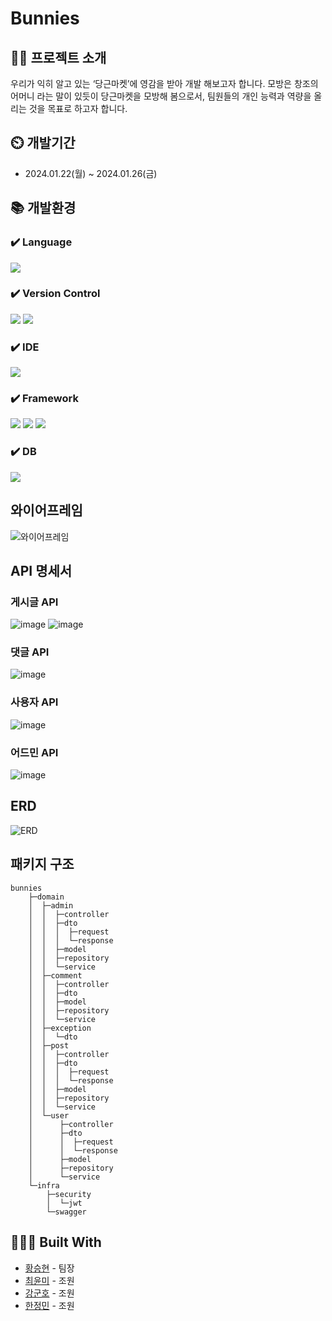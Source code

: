 # Bunnies

## 👨‍🏫 프로젝트 소개

우리가 익히 알고 있는 ‘당근마켓’에 영감을 받아 개발 해보고자 합니다.
모방은 창조의 어머니 라는 말이 있듯이 당근마켓을 모방해 봄으로서, 팀원들의 개인 능력과 역량을 올리는 것을 목표로 하고자 합니다.

## ⏲️ 개발기간
- 2024.01.22(월) ~ 2024.01.26(금)

## 📚️ 개발환경

### ✔️ Language
<img src="https://img.shields.io/badge/kotlin-7F52FF?style=for-the-badge&logo=kotlin&logoColor=white">

### ✔️ Version Control
<img src="https://img.shields.io/badge/git-F05032?style=for-the-badge&logo=git&logoColor=white"> <img src="https://img.shields.io/badge/github-181717?style=for-the-badge&logo=github&logoColor=white">

### ✔️ IDE
<img src="https://img.shields.io/badge/intellij idea-000000?style=for-the-badge&logo=intellijidea&logoColor=white">

### ✔️ Framework
<img src="https://img.shields.io/badge/spring-6DB33F?style=for-the-badge&logo=spring&logoColor=white"> <img src="https://img.shields.io/badge/springboot-6DB33F?style=for-the-badge&logo=springboot&logoColor=white"> <img src="https://img.shields.io/badge/spring security-6DB33F?style=for-the-badge&logo=springsecurity&logoColor=white">

### ✔️ DB
<img src="https://img.shields.io/badge/supabase-3FCF8E?style=for-the-badge&logo=supabase&logoColor=white">

## 와이어프레임

![와이어프레임](https://velog.velcdn.com/images/xlddy02/post/f9e9cea7-b747-4e26-b4f6-0f6f2090b3d1/image.png)

## API 명세서

### 게시글 API
![image](https://github.com/HwangSeungHyeon/bunnies/assets/149580488/46663ef1-1694-4837-a783-cc5585f31328)
![image](https://github.com/HwangSeungHyeon/bunnies/assets/149580488/3c4ef8e4-5624-4e68-a038-aa9c85ef9a46)

### 댓글 API
![image](https://github.com/HwangSeungHyeon/bunnies/assets/57141923/051d5fbf-85cf-4481-ae4e-524b5077f49d)

### 사용자 API
![image](https://github.com/HwangSeungHyeon/bunnies/assets/57141923/641a47e1-c6af-4245-82aa-9b485ef0a2de)

### 어드민 API
![image](https://velog.velcdn.com/images/xlddy02/post/8723fd23-1a93-4303-bf83-697047d39151/image.png)

## ERD

![ERD](https://velog.velcdn.com/images/xlddy02/post/b677b9e7-9dbf-4ea0-96d9-fa5d75e54e4d/image.png)

## 패키지 구조

```
bunnies
    ├─domain
    │  ├─admin
    │  │  ├─controller
    │  │  ├─dto
    │  │  │  ├─request
    │  │  │  └─response
    │  │  ├─model
    │  │  ├─repository
    │  │  └─service
    │  ├─comment
    │  │  ├─controller
    │  │  ├─dto
    │  │  ├─model
    │  │  ├─repository
    │  │  └─service
    │  ├─exception
    │  │  └─dto
    │  ├─post
    │  │  ├─controller
    │  │  ├─dto
    │  │  │  ├─request
    │  │  │  └─response
    │  │  ├─model
    │  │  ├─repository
    │  │  └─service
    │  └─user
    │      ├─controller
    │      ├─dto
    │      │  ├─request
    │      │  └─response
    │      ├─model
    │      ├─repository
    │      └─service
    └─infra
        ├─security
        │  └─jwt
        └─swagger
```

## 👨🏻‍💻 Built With

* [황승현](https://github.com/HwangSeungHyeon) - 팀장
* [최윤미](https://github.com/YunmiC/A7website) - 조원
* [강군호](https://github.com/9nh5) - 조원
* [한정민](https://github.com/jeongminy) - 조원
